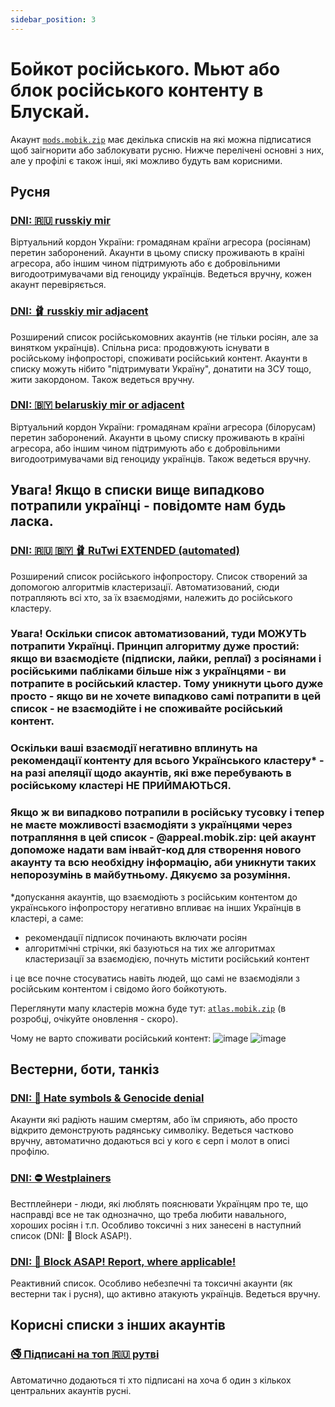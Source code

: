 ```yaml
---
sidebar_position: 3
---
```


# Бойкот російського. Мьют або блок російського контенту в Блускай.

Акаунт [`mods.mobik.zip`](https://bsky.app/profile/did:plc:bmjomljebcsuxolnygfgqtap) має декілька списків на які можна підписатися щоб заігнорити або заблокувати русню.
Нижче перелічені основні з них, але у профілі є також інші, які можливо будуть вам корисними.

## Русня

### [DNI: 🇷🇺 russkiy mir](https://bsky.app/profile/did:plc:bmjomljebcsuxolnygfgqtap/lists/3jwu5blbqgt27)

Віртуальний кордон України: громадянам країни агресора (росіянам) перетин заборонений. Акаунти в цьому списку проживають в країні агресора, або іншим чином підтримують або є добровільними вигодоотримувачами від геноциду українців. Ведеться вручну, кожен акаунт перевіряється.

### [DNI: 🩰 russkiy mir adjacent](https://bsky.app/profile/did:plc:bmjomljebcsuxolnygfgqtap/lists/3jwuddh3vgc2a)

Розширений список російськомовних акаунтів (не тільки росіян, але за винятком українців). Спільна риса: продовжують існувати в російському інфопросторі, споживати російський контент. Акаунти в списку можуть нібито "підтримувати Україну", донатити на ЗСУ тощо, жити закордоном. Також ведеться вручну.

### [DNI: 🇧🇾 belaruskiy mir or adjacent](https://bsky.app/profile/did:plc:bmjomljebcsuxolnygfgqtap/lists/3k2aazxi53l23)

Віртуальний кордон України: громадянам країни агресора (білорусам) перетин заборонений. Акаунти в цьому списку проживають в країні агресора, або іншим чином підтримують або є добровільними вигодоотримувачами від геноциду українців. Також ведеться вручну.

## Увага! Якщо в списки вище випадково потрапили українці - повідомте нам будь ласка.

### [DNI: 🇷🇺 🇧🇾 🩰 RuTwi EXTENDED (automated)](https://bsky.app/profile/did:plc:bmjomljebcsuxolnygfgqtap/lists/3keb6kxesnx2c)

Розширений список російського інфопростору. Список створений за допомогою алгоритмів кластеризації. Автоматизований, сюди потрапляють всі хто, за їх взаємодіями, належить до російського кластеру. 

### Увага! Оскільки список автоматизований, туди МОЖУТЬ потрапити Українці. Принцип алгоритму дуже простий: якщо ви взаємодієте (підписки, лайки, реплаї) з росіянами і російськими пабліками більше ніж з українцями - ви потрапите в російський кластер. Тому уникнути цього дуже просто - якщо ви не хочете випадково самі потрапити в цей список - не взаємодійте і не споживайте російський контент. 

### Оскільки ваші взаємодії негативно вплинуть на рекомендації контенту для всього Українського кластеру* - на разі апеляції щодо акаунтів, які вже перебувають в російському кластері НЕ ПРИЙМАЮТЬСЯ.

### Якщо ж ви випадково потрапили в російську тусовку і тепер не маєте можливості взаємодіяти з українцями через потрапляння в цей список - @appeal.mobik.zip: цей акаунт допоможе надати вам інвайт-код для створення нового акаунту та всю необхідну інформацію, аби уникнути таких непорозумінь в майбутньому. Дякуємо за розуміння.

*допускання акаунтів, що взаємодіють з російським контентом до українського інфопростору негативно впливає на інших Українців в кластері, а саме:

- рекомендації підписок починають включати росіян
- алгоритмічні стрічки, які базуються на тих же алгоритмах кластеризації за взаємодією, почнуть містити російський контент

і це все почне стосуватись навіть людей, що самі не взаємодіяли з російським контентом і свідомо його бойкотують.


Переглянути мапу кластерів можна буде тут: [`atlas.mobik.zip`](https://atlas.mobik.zip) (в розробці, очікуйте оновлення - скоро).

Чому не варто споживати російський контент:
![image](https://github.com/uabluerail/faq/assets/1822434/ba14d014-feef-4993-993c-0c0f08b9b1c5)
![image](https://github.com/uabluerail/faq/assets/1822434/75cdae19-1af8-4196-aaa2-65bfbc6341c6)

## Вестерни, боти, танкіз

### [DNI: 🚫 Hate symbols & Genocide denial](https://bsky.app/profile/did:plc:bmjomljebcsuxolnygfgqtap/lists/3jwu5sggu2c2w)

Акаунти які радіють нашим смертям, або їм сприяють, або просто відкрито демонструють радянську символіку. Ведеться частково вручну, автоматично додаються всі у кого є серп і молот в описі профілю.

### [DNI: ⛔ Westplainers](https://bsky.app/profile/mods.mobik.zip/lists/3jxnbruulet2p)

Вестплейнери - люди, які люблять пояснювати Українцям про те, що насправді все не так однозначно, що треба любити навального, хороших росіян і т.п. Особливо токсичні з них занесені в наступний список (DNI: 🚨 Block ASAP!).

### [DNI: 🚨 Block ASAP! Report, where applicable!](https://bsky.app/profile/did:plc:bmjomljebcsuxolnygfgqtap/lists/3jyh6vcbrfl2z)

Реактивний список. Особливо небезпечні та токсичні акаунти (як вестерни так і русня), що активно атакують українців. Ведеться вручну.

## Корисні списки з інших акаунтів

### [🚭 Підписані на топ 🇷🇺 рутві](https://bsky.app/profile/did:plc:2yqylcqgxier4l5uplp6w6jh/lists/3khiy6n6d6o2y)

Автоматично додаються ті хто підписані на хоча б один з кількох центральних акаунтів русні.
